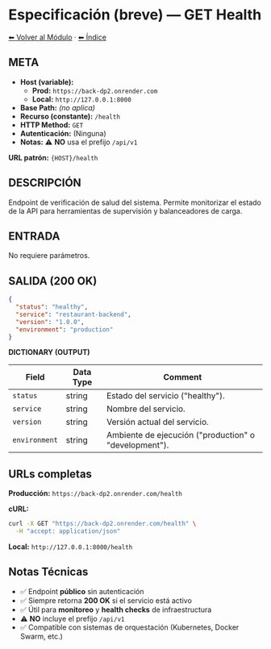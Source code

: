 # Especificación (breve) — GET Health

[⬅ Volver al Módulo](../README.md) · [⬅ Índice](../../../README.md)

## META

- **Host (variable):**
  - **Prod:** `https://back-dp2.onrender.com`
  - **Local:** `http://127.0.0.1:8000`
- **Base Path:** *(no aplica)*
- **Recurso (constante):** `/health`
- **HTTP Method:** `GET`
- **Autenticación:** (Ninguna)
- **Notas:** ⚠️ **NO** usa el prefijo `/api/v1`

**URL patrón:** `{HOST}/health`

## DESCRIPCIÓN

Endpoint de verificación de salud del sistema. Permite monitorizar el estado de la API para herramientas de supervisión y balanceadores de carga.

## ENTRADA

No requiere parámetros.

## SALIDA (200 OK)

```json
{
  "status": "healthy",
  "service": "restaurant-backend",
  "version": "1.0.0",
  "environment": "production"
}
```

**DICTIONARY (OUTPUT)**

| Field | Data Type | Comment |
|-------|-----------|---------|
| `status` | string | Estado del servicio ("healthy"). |
| `service` | string | Nombre del servicio. |
| `version` | string | Versión actual del servicio. |
| `environment` | string | Ambiente de ejecución ("production" o "development"). |

## URLs completas

**Producción:** `https://back-dp2.onrender.com/health`

**cURL:**
```bash
curl -X GET "https://back-dp2.onrender.com/health" \
  -H "accept: application/json"
```

**Local:** `http://127.0.0.1:8000/health`

## Notas Técnicas

- ✅ Endpoint **público** sin autenticación
- ✅ Siempre retorna **200 OK** si el servicio está activo
- ✅ Útil para **monitoreo** y **health checks** de infraestructura
- ⚠️ **NO** incluye el prefijo `/api/v1`
- ✅ Compatible con sistemas de orquestación (Kubernetes, Docker Swarm, etc.)

